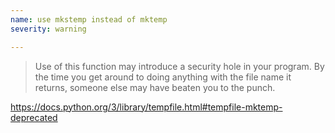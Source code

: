 ```yaml
---
name: use mkstemp instead of mktemp
severity: warning

---
```


> Use of this function may introduce a security hole in your program.
> By the time you get around to doing anything with the file name it
> returns, someone else may have beaten you to the punch.

<https://docs.python.org/3/library/tempfile.html#tempfile-mktemp-deprecated>
